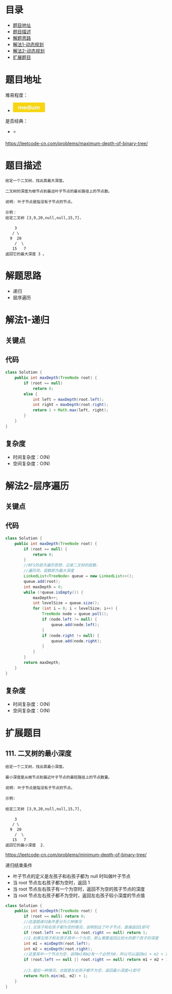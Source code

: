 # 目录
* [题目地址](#题目地址)
* [题目描述](#题目描述)
* [解题思路](#解题思路)
* [解法1-动态规划](#解法1-动态规划)
* [解法2-动态规划](#解法2-动态规划)
* [扩展题目](#扩展题目)



# 题目地址
难易程度：
- ![medium.jpg](../.images/medium.jpg)

是否经典：
- ⭐️

https://leetcode-cn.com/problems/maximum-depth-of-binary-tree/

# 题目描述

```text
给定一个二叉树，找出其最大深度。

二叉树的深度为根节点到最远叶子节点的最长路径上的节点数。

说明: 叶子节点是指没有子节点的节点。

示例：
给定二叉树 [3,9,20,null,null,15,7]，

    3
   / \
  9  20
    /  \
   15   7
返回它的最大深度 3 。
```

# 解题思路
- 递归
- 层序遍历

# 解法1-递归
## 关键点



## 代码
```java
class Solution {
    public int maxDepth(TreeNode root) {
        if (root == null)
            return 0;
        else {
            int left = maxDepth(root.left);
            int right = maxDepth(root.right);
            return 1 + Math.max(left, right);
        }
    }
}
```


## 复杂度
- 时间复杂度：O(N)
- 空间复杂度：O(N)


# 解法2-层序遍历
## 关键点



## 代码
```java
class Solution {
    public int maxDepth(TreeNode root) {
        if (root == null) {
            return 0;
        }
        //BFS的层次遍历思想，记录二叉树的层数，
        //遍历完，层数即为最大深度
        LinkedList<TreeNode> queue = new LinkedList<>();
        queue.add(root);
        int maxDepth = 0;
        while (!queue.isEmpty()) {
            maxDepth++;
            int levelSize = queue.size();
            for (int i = 0; i < levelSize; i++) {
                TreeNode node = queue.poll();
                if (node.left != null) {
                    queue.add(node.left);
                }
                if (node.right != null) {
                    queue.add(node.right);
                }
            }
        }
        return maxDepth;
    }
}
```


## 复杂度
- 时间复杂度：O(N)
- 空间复杂度：O(N)


# 扩展题目
## 111. 二叉树的最小深度
```text
给定一个二叉树，找出其最小深度。

最小深度是从根节点到最近叶子节点的最短路径上的节点数量。

说明: 叶子节点是指没有子节点的节点。

示例:

给定二叉树 [3,9,20,null,null,15,7],

    3
   / \
  9  20
    /  \
   15   7
返回它的最小深度  2.
```
https://leetcode-cn.com/problems/minimum-depth-of-binary-tree/


递归结束条件

- 叶子节点的定义是左孩子和右孩子都为 null 时叫做叶子节点
- 当 root 节点左右孩子都为空时，返回 1
- 当 root 节点左右孩子有一个为空时，返回不为空的孩子节点的深度
- 当 root 节点左右孩子都不为空时，返回左右孩子较小深度的节点值

```java
class Solution {
    public int minDepth(TreeNode root) {
        if (root == null) return 0;
        //这道题递归条件里分为三种情况
        //1.左孩子和右孩子都为空的情况，说明到达了叶子节点，直接返回1即可
        if (root.left == null && root.right == null) return 1;
        //2.如果左孩子和右孩子其中一个为空，那么需要返回比较大的那个孩子的深度        
        int m1 = minDepth(root.left);
        int m2 = minDepth(root.right);
        //这里其中一个节点为空，说明m1和m2有一个必然为0，所以可以返回m1 + m2 + 1;
        if (root.left == null || root.right == null) return m1 + m2 + 1;

        //3.最后一种情况，也就是左右孩子都不为空，返回最小深度+1即可
        return Math.min(m1, m2) + 1;
    }
}
```